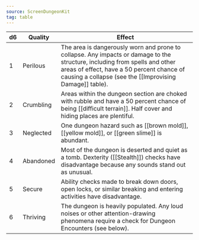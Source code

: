 ```yaml
---
source: ScreenDungeonKit 
tag: table
---
```


|d6|Quality|Effect|
|----|----|----------|
|1|Perilous|The area is dangerously worn and prone to collapse. Any impacts or damage to the structure, including from spells and other areas of effect, have a 50 percent chance of causing a collapse (see the [[Improvising Damage]] table).|
|2|Crumbling|Areas within the dungeon section are choked with rubble and have a 50 percent chance of being [[difficult terrain]]. Half cover and hiding places are plentiful.|
|3|Neglected|One dungeon hazard such as [[brown mold]], [[yellow mold]], or [[green slime]] is abundant.|
|4|Abandoned|Most of the dungeon is deserted and quiet as a tomb. Dexterity ([[Stealth]]) checks have disadvantage because any sounds stand out as unusual.|
|5|Secure|Ability checks made to break down doors, open locks, or similar breaking and entering activities have disadvantage.|
|6|Thriving|The dungeon is heavily populated. Any loud noises or other attention-drawing phenomena require a check for Dungeon Encounters (see below).|
